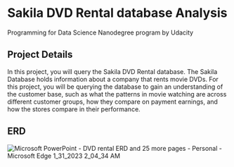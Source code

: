 # Sakila DVD Rental database Analysis

Programming for Data Science Nanodegree program by Udacity

## Project Details

In this project, you will query the Sakila DVD Rental database. The Sakila Database holds information about a company that rents movie DVDs. For this project, you will be querying the database to gain an understanding of the customer base, such as what the patterns in movie watching are across different customer groups, how they compare on payment earnings, and how the stores compare in their performance.


## ERD
![Microsoft PowerPoint - DVD rental ERD and 25 more pages - Personal - Microsoft​ Edge 1_31_2023 2_04_34 AM](https://user-images.githubusercontent.com/123859395/215616808-6e2c1d0d-e5cb-4aca-89c1-d31c5b91c4c4.png)

